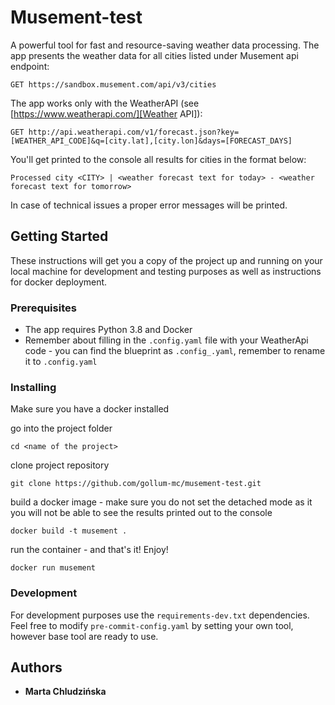 # Musement-test

A powerful tool for fast and resource-saving weather data processing. The app presents the weather data for 
all cities listed under Musement api endpoint:

``` 
GET https://sandbox.musement.com/api/v3/cities
```
The app works only with the WeatherAPI (see [https://www.weatherapi.com/][Weather API]):
```
GET http://api.weatherapi.com/v1/forecast.json?key=[WEATHER_API_CODE]&q=[city.lat],[city.lon]&days=[FORECAST_DAYS]
```

You'll get printed to the console all results for cities in the format below:

```
Processed city <CITY> | <weather forecast text for today> - <weather forecast text for tomorrow>
```

In case of technical issues a proper error messages will be printed.

## Getting Started

These instructions will get you a copy of the project up and running on your local machine for development and 
testing purposes as well as instructions for docker deployment.

### Prerequisites

- The app requires Python 3.8 and Docker
- Remember about filling in the `.config.yaml` file with your WeatherApi code - you can find the 
  blueprint as `.config_.yaml`, remember to rename it to `.config.yaml`

### Installing

Make sure you have a docker installed

go into the project folder

```
cd <name of the project>
```

clone project repository
```
git clone https://github.com/gollum-mc/musement-test.git
```

build a docker image - make sure you do not set the detached mode as it you will not be able to see the results 
printed out to the console
```
docker build -t musement .
```

run the container - and that's it! Enjoy!
```
docker run musement
```

### Development
For development purposes use the `requirements-dev.txt` dependencies. 
Feel free to modify `pre-commit-config.yaml` by setting your own tool, however base tool are ready to use.

## Authors

* **Marta Chludzińska**


[Weather API]: https://www.weatherapi.com/my/upgrade.aspx